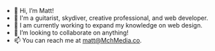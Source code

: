 - 👋 Hi, I’m Matt!
- 👀 I'm a guitarist, skydiver, creative professional, and web developer.
- 🌱 I am currently working to expand my knowledge on web design.
- 💞️ I’m looking to collaborate on anything!
- 📫 You can reach me at matt@MchMedia.co. 

<!---
MattChiaro/MattChiaro is a ✨ special ✨ repository because its `README.md` (this file) appears on your GitHub profile.
You can click the Preview link to take a look at your changes.
--->
